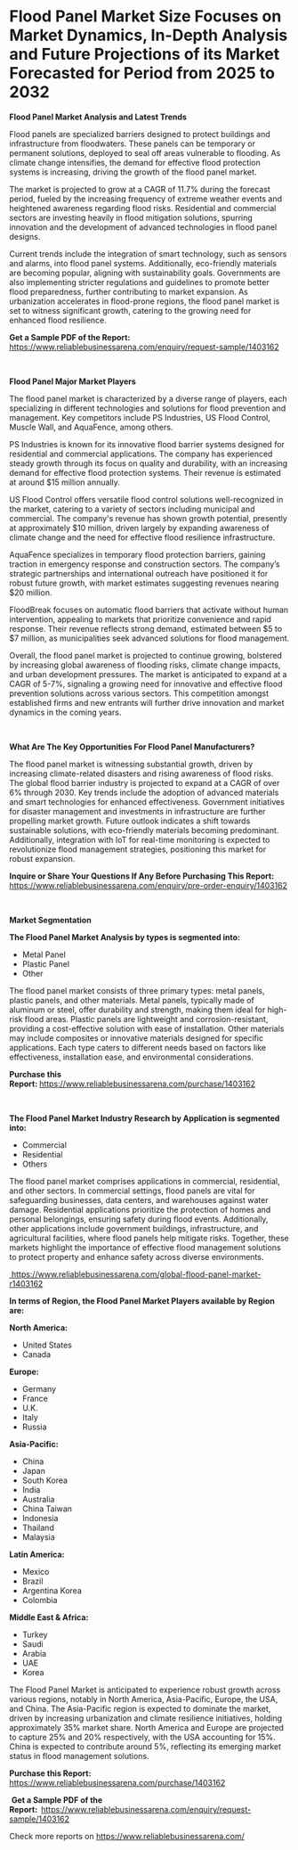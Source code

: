 <p><h1>Flood Panel Market Size Focuses on Market Dynamics, In-Depth Analysis and Future Projections of its Market Forecasted for Period from 2025 to 2032</h1></p><p><strong>Flood Panel Market Analysis and Latest Trends</strong></p>
<p><p>Flood panels are specialized barriers designed to protect buildings and infrastructure from floodwaters. These panels can be temporary or permanent solutions, deployed to seal off areas vulnerable to flooding. As climate change intensifies, the demand for effective flood protection systems is increasing, driving the growth of the flood panel market.</p><p>The market is projected to grow at a CAGR of 11.7% during the forecast period, fueled by the increasing frequency of extreme weather events and heightened awareness regarding flood risks. Residential and commercial sectors are investing heavily in flood mitigation solutions, spurring innovation and the development of advanced technologies in flood panel designs. </p><p>Current trends include the integration of smart technology, such as sensors and alarms, into flood panel systems. Additionally, eco-friendly materials are becoming popular, aligning with sustainability goals. Governments are also implementing stricter regulations and guidelines to promote better flood preparedness, further contributing to market expansion. As urbanization accelerates in flood-prone regions, the flood panel market is set to witness significant growth, catering to the growing need for enhanced flood resilience.</p></p>
<p><strong>Get a Sample PDF of the Report:&nbsp;</strong> <a href="https://www.reliablebusinessarena.com/enquiry/request-sample/1403162?utm_campaign=2016&utm_medium=2&utm_source=Github&utm_content=ia&utm_term=12012025&utm_id=flood-panel">https://www.reliablebusinessarena.com/enquiry/request-sample/1403162</a></p>
<p>&nbsp;</p>
<p><strong>Flood Panel Major Market Players</strong></p>
<p><p>The flood panel market is characterized by a diverse range of players, each specializing in different technologies and solutions for flood prevention and management. Key competitors include PS Industries, US Flood Control, Muscle Wall, and AquaFence, among others.</p><p>PS Industries is known for its innovative flood barrier systems designed for residential and commercial applications. The company has experienced steady growth through its focus on quality and durability, with an increasing demand for effective flood protection systems. Their revenue is estimated at around $15 million annually.</p><p>US Flood Control offers versatile flood control solutions well-recognized in the market, catering to a variety of sectors including municipal and commercial. The company's revenue has shown growth potential, presently at approximately $10 million, driven largely by expanding awareness of climate change and the need for effective flood resilience infrastructure.</p><p>AquaFence specializes in temporary flood protection barriers, gaining traction in emergency response and construction sectors. The company’s strategic partnerships and international outreach have positioned it for robust future growth, with market estimates suggesting revenues nearing $20 million.</p><p>FloodBreak focuses on automatic flood barriers that activate without human intervention, appealing to markets that prioritize convenience and rapid response. Their revenue reflects strong demand, estimated between $5 to $7 million, as municipalities seek advanced solutions for flood management.</p><p>Overall, the flood panel market is projected to continue growing, bolstered by increasing global awareness of flooding risks, climate change impacts, and urban development pressures. The market is anticipated to expand at a CAGR of 5-7%, signaling a growing need for innovative and effective flood prevention solutions across various sectors. This competition amongst established firms and new entrants will further drive innovation and market dynamics in the coming years.</p></p>
<p>&nbsp;</p>
<p><strong>What Are The Key Opportunities For Flood Panel Manufacturers?</strong></p>
<p><p>The flood panel market is witnessing substantial growth, driven by increasing climate-related disasters and rising awareness of flood risks. The global flood barrier industry is projected to expand at a CAGR of over 6% through 2030. Key trends include the adoption of advanced materials and smart technologies for enhanced effectiveness. Government initiatives for disaster management and investments in infrastructure are further propelling market growth. Future outlook indicates a shift towards sustainable solutions, with eco-friendly materials becoming predominant. Additionally, integration with IoT for real-time monitoring is expected to revolutionize flood management strategies, positioning this market for robust expansion.</p></p>
<p><strong>Inquire or Share Your Questions If Any Before Purchasing This Report:</strong> <a href="https://www.reliablebusinessarena.com/enquiry/pre-order-enquiry/1403162?utm_campaign=2016&utm_medium=2&utm_source=Github&utm_content=ia&utm_term=12012025&utm_id=flood-panel">https://www.reliablebusinessarena.com/enquiry/pre-order-enquiry/1403162</a></p>
<p>&nbsp;</p>
<p><strong>Market Segmentation</strong></p>
<p><strong>The Flood Panel Market Analysis by types is segmented into:</strong></p>
<p><ul><li>Metal Panel</li><li>Plastic Panel</li><li>Other</li></ul></p>
<p><p>The flood panel market consists of three primary types: metal panels, plastic panels, and other materials. Metal panels, typically made of aluminum or steel, offer durability and strength, making them ideal for high-risk flood areas. Plastic panels are lightweight and corrosion-resistant, providing a cost-effective solution with ease of installation. Other materials may include composites or innovative materials designed for specific applications. Each type caters to different needs based on factors like effectiveness, installation ease, and environmental considerations.</p></p>
<p><strong>Purchase this Report:&nbsp;</strong><a href="https://www.reliablebusinessarena.com/purchase/1403162?utm_campaign=2016&utm_medium=2&utm_source=Github&utm_content=ia&utm_term=12012025&utm_id=flood-panel">https://www.reliablebusinessarena.com/purchase/1403162</a></p>
<p>&nbsp;</p>
<p><strong>The Flood Panel Market Industry Research by Application is segmented into:</strong></p>
<p><ul><li>Commercial</li><li>Residential</li><li>Others</li></ul></p>
<p><p>The flood panel market comprises applications in commercial, residential, and other sectors. In commercial settings, flood panels are vital for safeguarding businesses, data centers, and warehouses against water damage. Residential applications prioritize the protection of homes and personal belongings, ensuring safety during flood events. Additionally, other applications include government buildings, infrastructure, and agricultural facilities, where flood panels help mitigate risks. Together, these markets highlight the importance of effective flood management solutions to protect property and enhance safety across diverse environments.</p></p>
<p><a href="https://www.reliablebusinessarena.com/global-flood-panel-market-r1403162?utm_campaign=2016&utm_medium=2&utm_source=Github&utm_content=ia&utm_term=12012025&utm_id=flood-panel">&nbsp;https://www.reliablebusinessarena.com/global-flood-panel-market-r1403162</a></p>
<p><strong>In terms of Region, the Flood Panel Market Players available by Region are:</strong></p>
<p>
    <p> <strong> North America: </strong>
        <ul>
            <li>United States</li>
            <li>Canada</li>
        </ul>
        </p> 
    <p> <strong> Europe: </strong>
        <ul>
            <li>Germany</li>
            <li>France</li>
            <li>U.K.</li>
            <li>Italy</li>
            <li>Russia</li>
        </ul>
        </p> 
    <p> <strong> Asia-Pacific: </strong>
        <ul>
            <li>China</li>
            <li>Japan</li>
            <li>South Korea</li>
            <li>India</li>
            <li>Australia</li>
            <li>China Taiwan</li>
            <li>Indonesia</li>
            <li>Thailand</li>
            <li>Malaysia</li>
        </ul>
        </p> 
    <p> <strong> Latin America: </strong>
        <ul>
            <li>Mexico</li>
            <li>Brazil</li>
            <li>Argentina Korea</li>
            <li>Colombia</li>
        </ul>
        </p> 
    <p> <strong> Middle East & Africa: </strong>
        <ul>
            <li>Turkey</li>
            <li>Saudi</li>
            <li>Arabia</li>
            <li>UAE</li>
            <li>Korea</li>
        </ul>
    </p>
    </p>
<p><p>The Flood Panel Market is anticipated to experience robust growth across various regions, notably in North America, Asia-Pacific, Europe, the USA, and China. The Asia-Pacific region is expected to dominate the market, driven by increasing urbanization and climate resilience initiatives, holding approximately 35% market share. North America and Europe are projected to capture 25% and 20% respectively, with the USA accounting for 15%. China is expected to contribute around 5%, reflecting its emerging market status in flood management solutions.</p></p>
<p><strong>Purchase this Report: </strong><a href="https://www.reliablebusinessarena.com/purchase/1403162?utm_campaign=2016&utm_medium=2&utm_source=Github&utm_content=ia&utm_term=12012025&utm_id=flood-panel">https://www.reliablebusinessarena.com/purchase/1403162</a></p>
<p>&nbsp;<strong>Get a Sample PDF of the Report:&nbsp;&nbsp;</strong><a href="https://www.reliablebusinessarena.com/enquiry/request-sample/1403162?utm_campaign=2016&utm_medium=2&utm_source=Github&utm_content=ia&utm_term=12012025&utm_id=flood-panel">https://www.reliablebusinessarena.com/enquiry/request-sample/1403162</a></p>
<p><strong></strong></p>
<p>Check more reports on <a href="https://www.reliablebusinessarena.com/?utm_campaign=2016&utm_medium=2&utm_source=Github&utm_content=ia&utm_term=12012025&utm_id=flood-panel">https://www.reliablebusinessarena.com/</a></p>